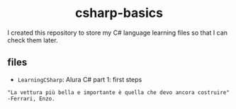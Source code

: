 <h1 align="center">csharp-basics</h1>

I created this repository to store my C# language learning files so that I can check them later.

<h2>files</h2>

- `LearningCSharp`: Alura C# part 1: first steps

```
"La vettura più bella e importante è quella che devo ancora costruire"
-Ferrari, Enzo.
```
